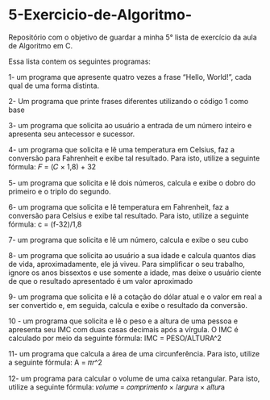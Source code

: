 # 5-Exercicio-de-Algoritmo-
Repositório com o objetivo de guardar a minha 5° lista de exercício da aula de Algoritmo em C.

Essa lista contem os seguintes programas:

1- um programa que apresente quatro vezes a frase “Hello, World!”, 
cada qual de uma forma distinta.

2- Um programa que printe frases diferentes utilizando o código 1 como base

3-  um programa que solicita ao usuário a 
entrada de um número inteiro e apresenta seu antecessor e sucessor.

4- um programa que solicita e lê uma temperatura em Celsius, faz a conversão 
para Fahrenheit e exibe tal resultado. Para isto, utilize a seguinte fórmula: 𝐹 = (𝐶 × 1,8) + 32

5- um programa que solicita e lê dois números, calcula e exibe o dobro do 
primeiro e o triplo do segundo.

6- um programa que solicita e lê temperatura em Fahrenheit, faz a conversão para 
Celsius e exibe tal resultado. Para isto, utilize a seguinte fórmula: c = (f-32)/1,8

7- um programa que solicita e lê um número, calcula e exibe o seu cubo

8- um programa que solicita ao usuário a sua idade e calcula quantos dias 
de vida, aproximadamente, ele já viveu. Para simplificar o seu trabalho, ignore os 
anos bissextos e use somente a idade, mas deixe o usuário ciente de que o resultado 
apresentado é um valor aproximado

9- um programa que solicita e lê a cotação do dólar atual e o valor em real 
a ser convertido e, em seguida, calcula e exibe o resultado da conversão.

10 - um programa que solicita e lê o peso e a altura de uma pessoa e apresenta seu IMC com duas casas decimais 
após a vírgula. O IMC é calculado por meio da seguinte fórmula: IMC = PESO/ALTURA^2

11- um programa que calcula a área de uma circunferência. Para isto, utilize a 
seguinte fórmula: A = 𝜋𝑟^2

12- um programa para calcular o volume de uma caixa retangular. Para isto, utilize 
a seguinte fórmula: 𝑣𝑜𝑙𝑢𝑚𝑒 = 𝑐𝑜𝑚𝑝𝑟𝑖𝑚𝑒𝑛𝑡𝑜 × 𝑙𝑎𝑟𝑔𝑢𝑟𝑎 × 𝑎𝑙𝑡𝑢𝑟a

